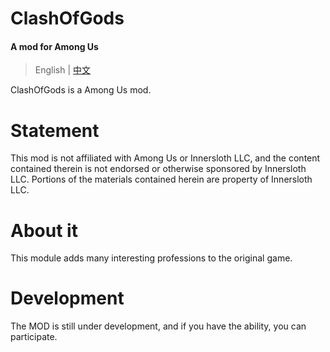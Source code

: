 # ClashOfGods
#### A mod for Among Us

> English | [中文](README-Chinese.md)

ClashOfGods is a Among Us mod.<br />

# Statement
This mod is not affiliated with Among Us or Innersloth LLC, and the content contained therein is not endorsed or otherwise sponsored by Innersloth LLC. Portions of the materials contained herein are property of Innersloth LLC.

# About it
This module adds many interesting professions to the original game.

# Development
The MOD is still under development, and if you have the ability, you can participate.